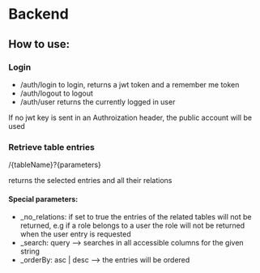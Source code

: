 # Backend



## How to use:
### Login

- /auth/login to login, returns a jwt token and a remember me token
- /auth/logout to logout
- /auth/user returns the currently logged in user

If no jwt key is sent in an Authroization header, the public account will be used

### Retrieve table entries

/{tableName}?{parameters}

returns the selected entries and all their relations

#### Special parameters:

- _no_relations: if set to true the entries of the related tables will not be returned, e.g if a role belongs to a user the role will not be returned when the user entry is requested
- _search: query --> searches in all accessible columns for the given string
- _orderBy: asc | desc --> the entries will be ordered  
